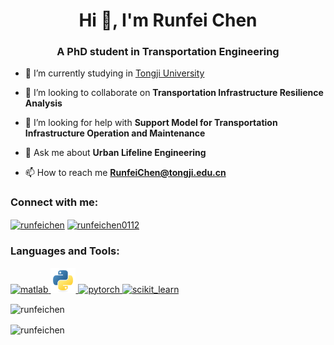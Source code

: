 <h1 align="center">Hi 👋, I'm Runfei Chen</h1>
<h3 align="center">A PhD student in Transportation Engineering</h3>

- 🔭 I’m currently studying in [Tongji University](https://umi.tongji.edu.cn/dsdw/fx2cskjhdjcyfxjs.htm)

- 👯 I’m looking to collaborate on **Transportation Infrastructure Resilience Analysis**

- 🤝 I’m looking for help with **Support Model for Transportation Infrastructure Operation and Maintenance**

- 💬 Ask me about **Urban Lifeline Engineering**

- 📫 How to reach me **RunfeiChen@tongji.edu.cn**

<h3 align="left">Connect with me:</h3>
<p align="left">
<a href="https://twitter.com/runfeichen" target="blank"><img align="center" src="https://raw.githubusercontent.com/rahuldkjain/github-profile-readme-generator/master/src/images/icons/Social/twitter.svg" alt="runfeichen" height="30" width="40" /></a>
<a href="https://instagram.com/runfeichen0112" target="blank"><img align="center" src="https://raw.githubusercontent.com/rahuldkjain/github-profile-readme-generator/master/src/images/icons/Social/instagram.svg" alt="runfeichen0112" height="30" width="40" /></a>
</p>

<h3 align="left">Languages and Tools:</h3>
<p align="left"> <a href="https://www.mathworks.com/" target="_blank" rel="noreferrer"> <img src="https://upload.wikimedia.org/wikipedia/commons/2/21/Matlab_Logo.png" alt="matlab" width="40" height="40"/> </a> <a href="https://www.python.org" target="_blank" rel="noreferrer"> <img src="https://raw.githubusercontent.com/devicons/devicon/master/icons/python/python-original.svg" alt="python" width="40" height="40"/> </a> <a href="https://pytorch.org/" target="_blank" rel="noreferrer"> <img src="https://www.vectorlogo.zone/logos/pytorch/pytorch-icon.svg" alt="pytorch" width="40" height="40"/> </a> <a href="https://scikit-learn.org/" target="_blank" rel="noreferrer"> <img src="https://upload.wikimedia.org/wikipedia/commons/0/05/Scikit_learn_logo_small.svg" alt="scikit_learn" width="40" height="40"/> </a> </p>

<p><img align="center" src="https://github-readme-stats.vercel.app/api/top-langs?username=runfeichen&show_icons=true&locale=en&layout=compact" alt="runfeichen" /></p>

<p><img align="center" src="https://github-readme-streak-stats.herokuapp.com/?user=runfeichen&" alt="runfeichen" /></p>
